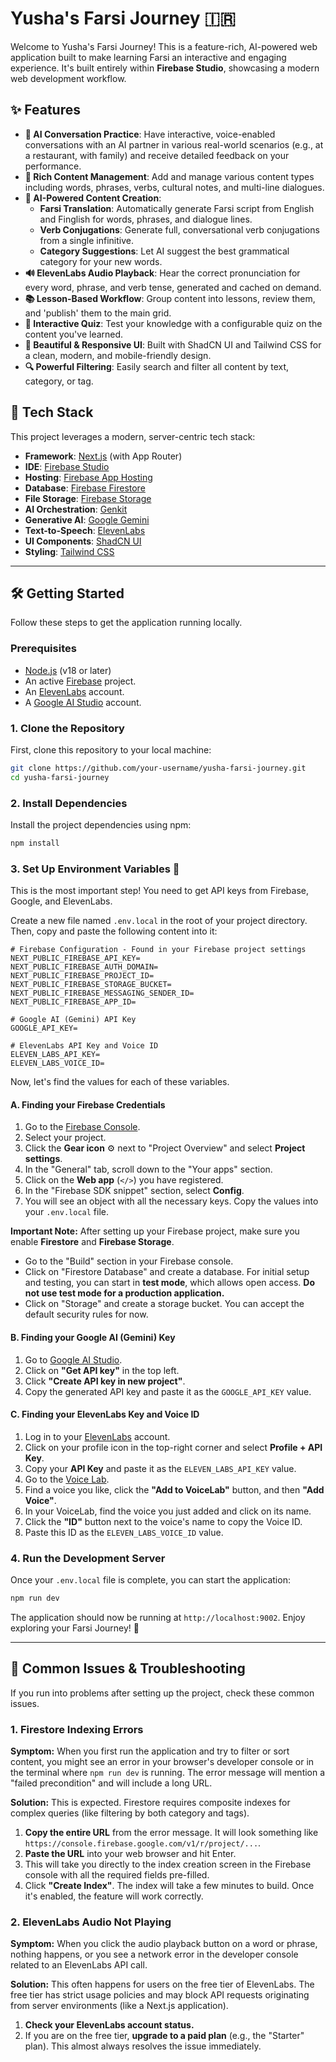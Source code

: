 # Yusha's Farsi Journey 🇮🇷

Welcome to Yusha's Farsi Journey! This is a feature-rich, AI-powered web application built to make learning Farsi an interactive and engaging experience. It's built entirely within **Firebase Studio**, showcasing a modern web development workflow.

## ✨ Features

-   **🤖 AI Conversation Practice**: Have interactive, voice-enabled conversations with an AI partner in various real-world scenarios (e.g., at a restaurant, with family) and receive detailed feedback on your performance.
-   **📝 Rich Content Management**: Add and manage various content types including words, phrases, verbs, cultural notes, and multi-line dialogues.
-   **🧠 AI-Powered Content Creation**:
    -   **Farsi Translation**: Automatically generate Farsi script from English and Finglish for words, phrases, and dialogue lines.
    -   **Verb Conjugations**: Generate full, conversational verb conjugations from a single infinitive.
    -   **Category Suggestions**: Let AI suggest the best grammatical category for your new words.
-   **🔊 ElevenLabs Audio Playback**: Hear the correct pronunciation for every word, phrase, and verb tense, generated and cached on demand.
-   **📚 Lesson-Based Workflow**: Group content into lessons, review them, and 'publish' them to the main grid.
-   **🧪 Interactive Quiz**: Test your knowledge with a configurable quiz on the content you've learned.
-   **🎨 Beautiful & Responsive UI**: Built with ShadCN UI and Tailwind CSS for a clean, modern, and mobile-friendly design.
-   **🔍 Powerful Filtering**: Easily search and filter all content by text, category, or tag.

## 🚀 Tech Stack

This project leverages a modern, server-centric tech stack:

-   **Framework**: [Next.js](https://nextjs.org/) (with App Router)
-   **IDE**: [Firebase Studio](https://firebase.google.com/studio)
-   **Hosting**: [Firebase App Hosting](https://firebase.google.com/docs/app-hosting)
-   **Database**: [Firebase Firestore](https://firebase.google.com/docs/firestore)
-   **File Storage**: [Firebase Storage](https://firebase.google.com/docs/storage)
-   **AI Orchestration**: [Genkit](https://firebase.google.com/docs/genkit)
-   **Generative AI**: [Google Gemini](https://ai.google.dev/)
-   **Text-to-Speech**: [ElevenLabs](https://elevenlabs.io/)
-   **UI Components**: [ShadCN UI](https://ui.shadcn.com/)
-   **Styling**: [Tailwind CSS](https://tailwindcss.com/)

---

## 🛠️ Getting Started

Follow these steps to get the application running locally.

### Prerequisites

-   [Node.js](https://nodejs.org/) (v18 or later)
-   An active [Firebase](https://firebase.google.com/) project.
-   An [ElevenLabs](https://elevenlabs.io/) account.
-   A [Google AI Studio](https://aistudio.google.com/) account.

### 1. Clone the Repository

First, clone this repository to your local machine:

```bash
git clone https://github.com/your-username/yusha-farsi-journey.git
cd yusha-farsi-journey
```

### 2. Install Dependencies

Install the project dependencies using npm:

```bash
npm install
```

### 3. Set Up Environment Variables 🔑

This is the most important step! You need to get API keys from Firebase, Google, and ElevenLabs.

Create a new file named `.env.local` in the root of your project directory. Then, copy and paste the following content into it:

```env
# Firebase Configuration - Found in your Firebase project settings
NEXT_PUBLIC_FIREBASE_API_KEY=
NEXT_PUBLIC_FIREBASE_AUTH_DOMAIN=
NEXT_PUBLIC_FIREBASE_PROJECT_ID=
NEXT_PUBLIC_FIREBASE_STORAGE_BUCKET=
NEXT_PUBLIC_FIREBASE_MESSAGING_SENDER_ID=
NEXT_PUBLIC_FIREBASE_APP_ID=

# Google AI (Gemini) API Key
GOOGLE_API_KEY=

# ElevenLabs API Key and Voice ID
ELEVEN_LABS_API_KEY=
ELEVEN_LABS_VOICE_ID=
```

Now, let's find the values for each of these variables.

#### A. Finding your Firebase Credentials

1.  Go to the [Firebase Console](https://console.firebase.google.com/).
2.  Select your project.
3.  Click the **Gear icon** ⚙️ next to "Project Overview" and select **Project settings**.
4.  In the "General" tab, scroll down to the "Your apps" section.
5.  Click on the **Web app** (`</>`) you have registered.
6.  In the "Firebase SDK snippet" section, select **Config**.
7.  You will see an object with all the necessary keys. Copy the values into your `.env.local` file.

**Important Note:** After setting up your Firebase project, make sure you enable **Firestore** and **Firebase Storage**.

*   Go to the "Build" section in your Firebase console.
*   Click on "Firestore Database" and create a database. For initial setup and testing, you can start in **test mode**, which allows open access. **Do not use test mode for a production application.**
*   Click on "Storage" and create a storage bucket. You can accept the default security rules for now.

#### B. Finding your Google AI (Gemini) Key

1.  Go to [Google AI Studio](https://aistudio.google.com/).
2.  Click on **"Get API key"** in the top left.
3.  Click **"Create API key in new project"**.
4.  Copy the generated API key and paste it as the `GOOGLE_API_KEY` value.

#### C. Finding your ElevenLabs Key and Voice ID

1.  Log in to your [ElevenLabs](https://elevenlabs.io/) account.
2.  Click on your profile icon in the top-right corner and select **Profile + API Key**.
3.  Copy your **API Key** and paste it as the `ELEVEN_LABS_API_KEY` value.
4.  Go to the [Voice Lab](https://elevenlabs.io/voice-lab).
5.  Find a voice you like, click the **"Add to VoiceLab"** button, and then **"Add Voice"**.
6.  In your VoiceLab, find the voice you just added and click on its name.
7.  Click the **"ID"** button next to the voice's name to copy the Voice ID.
8.  Paste this ID as the `ELEVEN_LABS_VOICE_ID` value.

### 4. Run the Development Server

Once your `.env.local` file is complete, you can start the application:

```bash
npm run dev
```

The application should now be running at `http://localhost:9002`. Enjoy exploring your Farsi Journey! 🎉

---

## 🚧 Common Issues & Troubleshooting

If you run into problems after setting up the project, check these common issues.

### 1. Firestore Indexing Errors

**Symptom:** When you first run the application and try to filter or sort content, you might see an error in your browser's developer console or in the terminal where `npm run dev` is running. The error message will mention a "failed precondition" and will include a long URL.

**Solution:** This is expected. Firestore requires composite indexes for complex queries (like filtering by both category and tags).

1.  **Copy the entire URL** from the error message. It will look something like `https://console.firebase.google.com/v1/r/project/...`.
2.  **Paste the URL** into your web browser and hit Enter.
3.  This will take you directly to the index creation screen in the Firebase console with all the required fields pre-filled.
4.  Click **"Create Index"**. The index will take a few minutes to build. Once it's enabled, the feature will work correctly.

### 2. ElevenLabs Audio Not Playing

**Symptom:** When you click the audio playback button on a word or phrase, nothing happens, or you see a network error in the developer console related to an ElevenLabs API call.

**Solution:** This often happens for users on the free tier of ElevenLabs. The free tier has strict usage policies and may block API requests originating from server environments (like a Next.js application).

1.  **Check your ElevenLabs account status.**
2.  If you are on the free tier, **upgrade to a paid plan** (e.g., the "Starter" plan). This almost always resolves the issue immediately.
